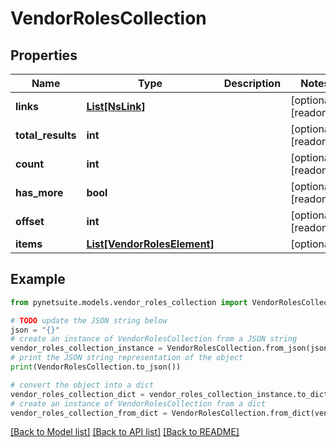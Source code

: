 # VendorRolesCollection


## Properties

Name | Type | Description | Notes
------------ | ------------- | ------------- | -------------
**links** | [**List[NsLink]**](NsLink.md) |  | [optional] [readonly] 
**total_results** | **int** |  | [optional] [readonly] 
**count** | **int** |  | [optional] [readonly] 
**has_more** | **bool** |  | [optional] [readonly] 
**offset** | **int** |  | [optional] [readonly] 
**items** | [**List[VendorRolesElement]**](VendorRolesElement.md) |  | [optional] 

## Example

```python
from pynetsuite.models.vendor_roles_collection import VendorRolesCollection

# TODO update the JSON string below
json = "{}"
# create an instance of VendorRolesCollection from a JSON string
vendor_roles_collection_instance = VendorRolesCollection.from_json(json)
# print the JSON string representation of the object
print(VendorRolesCollection.to_json())

# convert the object into a dict
vendor_roles_collection_dict = vendor_roles_collection_instance.to_dict()
# create an instance of VendorRolesCollection from a dict
vendor_roles_collection_from_dict = VendorRolesCollection.from_dict(vendor_roles_collection_dict)
```
[[Back to Model list]](../README.md#documentation-for-models) [[Back to API list]](../README.md#documentation-for-api-endpoints) [[Back to README]](../README.md)


